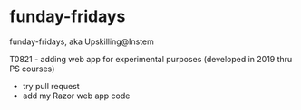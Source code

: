 # funday-fridays
funday-fridays, aka Upskilling@Instem

T0821 - adding web app for experimental purposes (developed in 2019 thru PS courses)

+ try pull request
+ add my Razor web app code